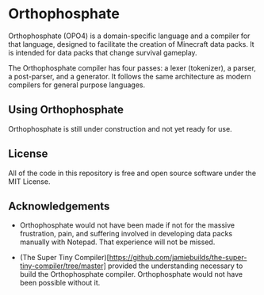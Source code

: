 # Orthophosphate

Orthophosphate (OPO4) is a domain-specific language and a compiler for that language, designed to facilitate the creation of Minecraft data packs. It is intended for data packs that change survival gameplay.

The Orthophosphate compiler has four passes: a lexer (tokenizer), a parser, a post-parser, and a generator. It follows the same architecture as modern compilers for general purpose languages.

## Using Orthophosphate

Orthophosphate is still under construction and not yet ready for use.

## License

All of the code in this repository is free and open source software under the MIT License.

## Acknowledgements

- Orthophosphate would not have been made if not for the massive frustration, pain, and suffering involved in developing data packs manually with Notepad. That experience will not be missed.

- (The Super Tiny Compiler)[https://github.com/jamiebuilds/the-super-tiny-compiler/tree/master] provided the understanding necessary to build the Orthophosphate compiler. Orthophosphate would not have been possible without it.